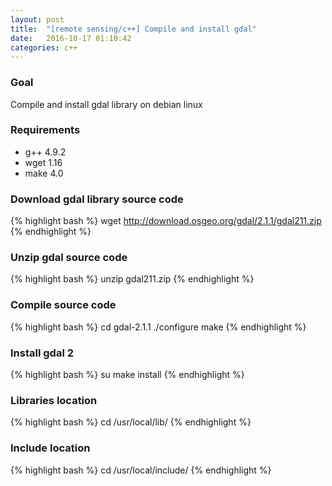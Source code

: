 ```yaml
---
layout: post
title:  "[remote sensing/c++] Compile and install gdal"
date:   2016-10-17 01:10:42
categories: c++
---
```


### Goal
Compile and install gdal library on debian linux

### Requirements
 - g++ 4.9.2
 - wget 1.16
 - make 4.0


### Download gdal library source code



{% highlight bash %}
wget http://download.osgeo.org/gdal/2.1.1/gdal211.zip
{% endhighlight %}

### Unzip gdal source code
{% highlight bash %}
unzip gdal211.zip
{% endhighlight %}

### Compile source code
{% highlight bash %}
cd gdal-2.1.1
./configure
make
{% endhighlight %}


### Install gdal 2
{% highlight bash %}
su
make install
{% endhighlight %}

### Libraries location
{% highlight bash %}
cd /usr/local/lib/
{% endhighlight %}

### Include location
{% highlight bash %}
cd /usr/local/include/
{% endhighlight %}
